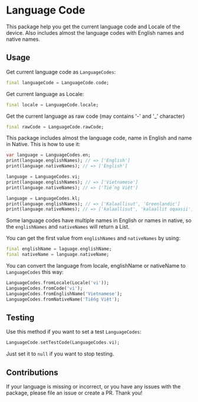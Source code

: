 # Language Code

This package help you get the current language code and Locale of the device. Also includes almost the language codes with English names and native names.

## Usage

Get current language code as `LanguageCodes`:

``` dart
final languageCode = LanguageCode.code;
```

Get current language as Locale:

``` dart
final locale = LanguageCode.locale;
```

Get the current language as raw code (may contains '-' and '_' character)

``` dart
final rawCode = LanguageCode.rawCode;
```

This package includes almost the language code, name in English and name in Native. This is how to use it:

``` dart
var language = LanguageCodes.en;
print(language.englishNames); // => ['English']
print(language.nativeNames); // => ['English']

language = LanguageCodes.vi;
print(language.englishNames); // => ['Vietnamese']
print(language.nativeNames); // => ['Tiếng Việt']

language = LanguageCodes.kl;
print(language.englishNames); // => ['Kalaallisut', 'Greenlandic']
print(language.nativeNames); // => ['kalaallisut', 'kalaallit oqaasii']
```

Some language codes have multiple names in English or names in native, so the `englishNames` and `nativeNames` will return a List<String>.

You can get the first value from `englishNames` and `nativeNames` by using:

``` dart
final englishName = laguage.englishName;
final nativeName = language.nativeName;
```

You can convert the language from locale, englishName or nativeName to `LanguageCodes` this way:

``` dart
LanguageCodes.fromLocale(Locale('vi'));
LanguageCodes.fromCode('vi');
LanguageCodes.fromEnglishName('Vietnamese');
LanguageCodes.fromNativeName('Tiếng Việt');
```

## Testing

Use this method if you want to set a test `LanguageCodes`:

``` dart
LanguageCode.setTestCode(LanguageCodes.vi);
```

Just set it to `null` if you want to stop testing.

## Contributions

If your language is missing or incorrect, or you have any issues with the package, please file an issue or create a PR. Thank you!
